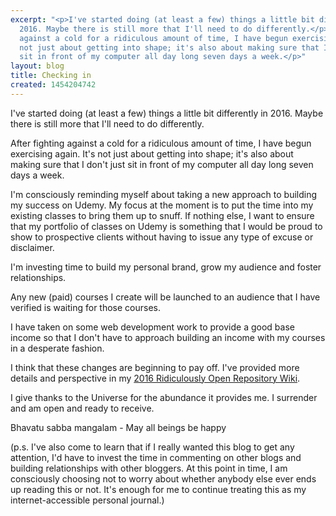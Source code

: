 ```yaml
---
excerpt: "<p>I've started doing (at least a few) things a little bit differently in
  2016. Maybe there is still more that I'll need to do differently.</p><p>After fighting
  against a cold for a ridiculous amount of time, I have begun exercising again. It's
  not just about getting into shape; it's also about making sure that I don't just
  sit in front of my computer all day long seven days a week.</p>"
layout: blog
title: Checking in
created: 1454204742
---
```

<p>I've started doing (at least a few) things a little bit differently in 2016. Maybe there is still more that I'll need to do differently.</p><p>After fighting against a cold for a ridiculous amount of time, I have begun exercising again. It's not just about getting into shape; it's also about making sure that I don't just sit in front of my computer all day long seven days a week.</p><p>I'm consciously reminding myself about taking a new approach to building my success on Udemy. My focus at the moment is to put the time into my existing classes to bring them up to snuff. If nothing else, I want to ensure that my portfolio of classes on Udemy is something that I would be proud to show to prospective clients without having to issue any type of excuse or disclaimer.</p><p>I'm investing time to build my personal brand, grow my audience and foster relationships.</p><p>Any new (paid) courses I create will be launched to an audience that I have verified is waiting for those courses.</p><p>I have taken on some web development work to provide a good base income so that I don't have to approach building an income with my courses in a desperate fashion.</p><p>I think that these changes are beginning to pay off. I've provided more details and perspective in my <a href="https://github.com/MarcEIsaacson/2016-Ridiculously-Open-Repository/wiki/2016-01-30" target="_blank">2016 Ridiculously Open Repository Wiki</a>.</p><p>I give thanks to the Universe for the abundance it provides me. I surrender and am open and ready to receive.</p><p>Bhavatu sabba mangalam - May all beings be happy</p><p>(p.s. I've also come to learn that if I really wanted this blog to get any attention, I'd have to invest the time in commenting on other blogs and building relationships with other bloggers. At this point in time, I am consciously choosing not to worry about whether anybody else ever ends up reading this or not. It's enough for me to continue treating this as my internet-accessible personal journal.)</p>
